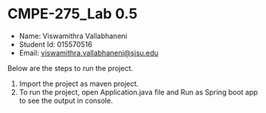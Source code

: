 # CMPE-275_Lab 0.5


* Name: Viswamithra Vallabhaneni
* Student Id: 015570516
* Email: viswamithra.vallabhaneni@sjsu.edu

Below are the steps to run the project.

1.	Import the project as maven project.
2.	To run the project, open Application.java file and Run as Spring boot app to see the output in console.


